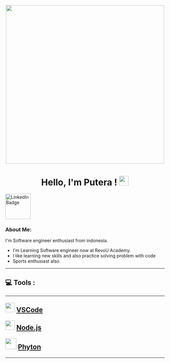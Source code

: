 <div id="header" align="center">

<img src="https://media4.giphy.com/media/v1.Y2lkPTc5MGI3NjExcWd1aWQyMjN6NXhiaWtpMHcwdHBpdmw3NHBoZjdvNGdwMWFmNjRqdSZlcD12MV9pbnRlcm5hbF9naWZfYnlfaWQmY3Q9Zw/ko7twHhomhk8E/giphy.webp" width="500"/>

# Hello, I'm Putera ! <img src="https://media.giphy.com/media/hvRJCLFzcasrR4ia7z/giphy.gif" width="30px"/>

</div>
   
<div id="badges">
<a href="https://www.linkedin.com/in/ilham-putera-fadjar-1841a9332/">
   <img src="https://img.shields.io/badge/LinkedIn-%230077B5.svg?logo=linkedin&logoColor=white" alt="LinkedIn Badge" width="80"/>
   </a>



</h1>
</div>


### About Me:
I'm Software engineer enthusiast from indonesia.

- I'm Learning Software engineer now at RevoU Academy.
- I like learning new skills and also practice solving problem with code
- Sports enthusiast also.

---
<h2>
💻 Tools : 

---
<img src="https://imgs.search.brave.com/f8flzqmuWXlKITy_pBvFMoVuSzHwHO1_mN2dr-Hqvrk/rs:fit:860:0:0:0/g:ce/aHR0cHM6Ly91cGxv/YWQud2lraW1lZGlh/Lm9yZy93aWtpcGVk/aWEvY29tbW9ucy85/LzlhL1Zpc3VhbF9T/dHVkaW9fQ29kZV8x/LjM1X2ljb24uc3Zn" width="30"> <a href="https://code.visualstudio.com/"> VSCode
</a>

<img src="https://imgs.search.brave.com/9Y0vmhP7z9ZyZRayk63OKBkq1_5nvD-Uen8pZ2f6dLQ/rs:fit:860:0:0:0/g:ce/aHR0cHM6Ly9jZG4u/d29ybGR2ZWN0b3Js/b2dvLmNvbS9sb2dv/cy9ub2RlanMtaWNv/bi5zdmc" width="30"> <a href="https://nodejs.org/en"> Node.js
</a>

<img src="https://imgs.search.brave.com/QlI3VhMNt8Zz9vPnBVV5FeBBvMC6Af5jOgRFEfz3_jw/rs:fit:860:0:0:0/g:ce/aHR0cHM6Ly9sb2dv/cy1kb3dubG9hZC5j/b20vd3AtY29udGVu/dC91cGxvYWRzLzIw/MTYvMTAvUHl0aG9u/X2xvZ29faWNvbi03/MDB4Njk3LnBuZw" width="35">  <a href="https://www.python.org/">Phyton
</a>

---

